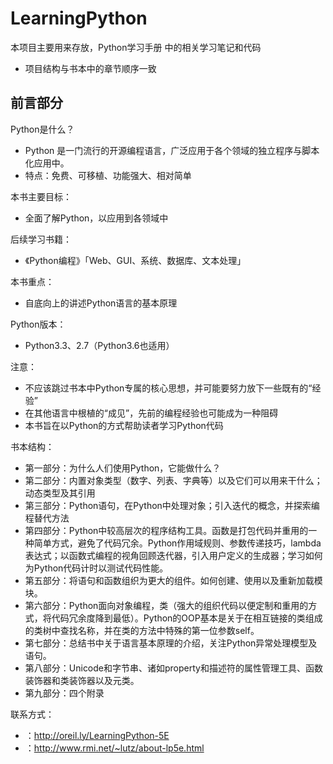 # LearningPython
本项目主要用来存放，Python学习手册 中的相关学习笔记和代码

- 项目结构与书本中的章节顺序一致


## 前言部分 

Python是什么？
- Python 是一门流行的开源编程语言，广泛应用于各个领域的独立程序与脚本化应用中。
- 特点：免费、可移植、功能强大、相对简单

本书主要目标：
- 全面了解Python，以应用到各领域中

后续学习书籍：
- 《Python编程》「Web、GUI、系统、数据库、文本处理」

本书重点：
- 自底向上的讲述Python语言的基本原理

Python版本：
- Python3.3、2.7（Python3.6也适用）

注意：
- 不应该跳过书本中Python专属的核心思想，并可能要努力放下一些既有的“经验”
- 在其他语言中根植的“成见”，先前的编程经验也可能成为一种阻碍
- 本书旨在以Python的方式帮助读者学习Python代码

书本结构：
- 第一部分：为什么人们使用Python，它能做什么？
- 第二部分：内置对象类型（数字、列表、字典等）以及它们可以用来干什么；动态类型及其引用
- 第三部分：Python语句，在Python中处理对象；引入迭代的概念，并探索编程替代方法
- 第四部分：Python中较高层次的程序结构工具。函数是打包代码并重用的一种简单方式，避免了代码冗余。Python作用域规则、参数传递技巧，lambda表达式；以函数式编程的视角回顾迭代器，引入用户定义的生成器；学习如何为Python代码计时以测试代码性能。
- 第五部分：将语句和函数组织为更大的组件。如何创建、使用以及重新加载模块。
- 第六部分：Python面向对象编程，类（强大的组织代码以便定制和重用的方式，将代码冗余度降到最低）。Python的OOP基本是关于在相互链接的类组成的类树中查找名称，并在类的方法中特殊的第一位参数self。
- 第七部分：总结书中关于语言基本原理的介绍，关注Python异常处理模型及语句。
- 第八部分：Unicode和字节串、诸如property和描述符的属性管理工具、函数装饰器和类装饰器以及元类。
- 第九部分：四个附录

联系方式：
- ：http://oreil.ly/LearningPython-5E
- ：http://www.rmi.net/~lutz/about-lp5e.html